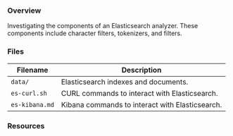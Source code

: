 ### Overview

Investigating the components of an Elasticsearch analyzer.  These components include character 
filters, tokenizers, and filters.

### Files

| Filename            | Description                                                                           |
|---------------------|---------------------------------------------------------------------------------------|
| `data/`             | Elasticsearch indexes and documents.                                        |
| `es-curl.sh`        | CURL commands to interact with Elasticsearch.                                   |
| `es-kibana.md`      | Kibana commands to interact with Elasticsearch.                                  |

### Resources